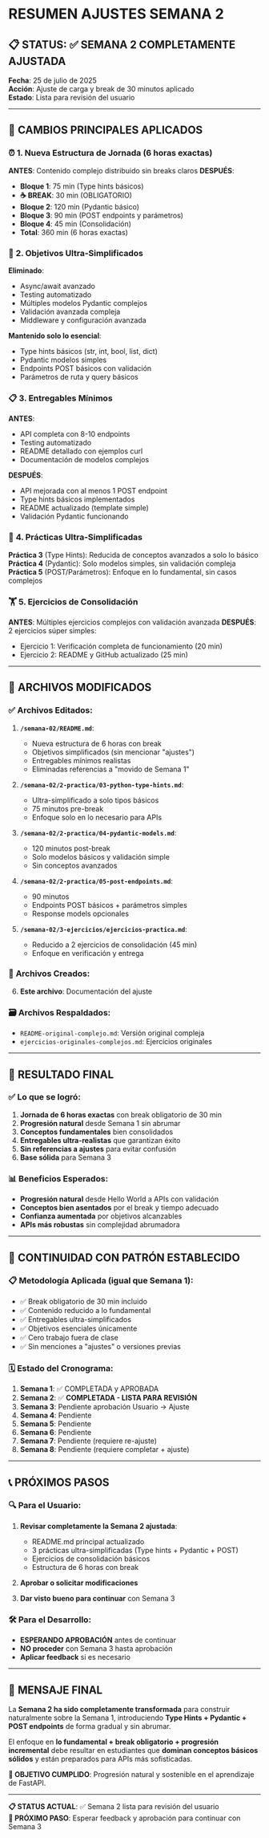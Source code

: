 # RESUMEN AJUSTES SEMANA 2

## 📋 STATUS: ✅ SEMANA 2 COMPLETAMENTE AJUSTADA

**Fecha**: 25 de julio de 2025  
**Acción**: Ajuste de carga y break de 30 minutos aplicado  
**Estado**: Lista para revisión del usuario

---

## 🔄 CAMBIOS PRINCIPALES APLICADOS

### ⏰ **1. Nueva Estructura de Jornada (6 horas exactas)**

**ANTES**: Contenido complejo distribuido sin breaks claros
**DESPUÉS**:

- **Bloque 1**: 75 min (Type hints básicos)
- **☕ BREAK**: 30 min (OBLIGATORIO)
- **Bloque 2**: 120 min (Pydantic básico)
- **Bloque 3**: 90 min (POST endpoints y parámetros)
- **Bloque 4**: 45 min (Consolidación)
- **Total**: 360 min (6 horas exactas)

### 🎯 **2. Objetivos Ultra-Simplificados**

**Eliminado**:

- Async/await avanzado
- Testing automatizado
- Múltiples modelos Pydantic complejos
- Validación avanzada compleja
- Middleware y configuración avanzada

**Mantenido solo lo esencial**:

- Type hints básicos (str, int, bool, list, dict)
- Pydantic modelos simples
- Endpoints POST básicos con validación
- Parámetros de ruta y query básicos

### 📋 **3. Entregables Mínimos**

**ANTES**:

- API completa con 8-10 endpoints
- Testing automatizado
- README detallado con ejemplos curl
- Documentación de modelos complejos

**DESPUÉS**:

- API mejorada con al menos 1 POST endpoint
- Type hints básicos implementados
- README actualizado (template simple)
- Validación Pydantic funcionando

### 🔧 **4. Prácticas Ultra-Simplificadas**

**Práctica 3** (Type Hints): Reducida de conceptos avanzados a solo lo básico
**Práctica 4** (Pydantic): Solo modelos simples, sin validación compleja
**Práctica 5** (POST/Parámetros): Enfoque en lo fundamental, sin casos complejos

### 🏋️ **5. Ejercicios de Consolidación**

**ANTES**: Múltiples ejercicios complejos con validación avanzada
**DESPUÉS**: 2 ejercicios súper simples:

- Ejercicio 1: Verificación completa de funcionamiento (20 min)
- Ejercicio 2: README y GitHub actualizado (25 min)

---

## 📁 ARCHIVOS MODIFICADOS

### ✅ **Archivos Editados**:

1. **`/semana-02/README.md`**:

   - Nueva estructura de 6 horas con break
   - Objetivos simplificados (sin mencionar "ajustes")
   - Entregables mínimos realistas
   - Eliminadas referencias a "movido de Semana 1"

2. **`/semana-02/2-practica/03-python-type-hints.md`**:

   - Ultra-simplificado a solo tipos básicos
   - 75 minutos pre-break
   - Enfoque solo en lo necesario para APIs

3. **`/semana-02/2-practica/04-pydantic-models.md`**:

   - 120 minutos post-break
   - Solo modelos básicos y validación simple
   - Sin conceptos avanzados

4. **`/semana-02/2-practica/05-post-endpoints.md`**:

   - 90 minutos
   - Endpoints POST básicos + parámetros simples
   - Response models opcionales

5. **`/semana-02/3-ejercicios/ejercicios-practica.md`**:
   - Reducido a 2 ejercicios de consolidación (45 min)
   - Enfoque en verificación y entrega

### 📄 **Archivos Creados**:

6. **Este archivo**: Documentación del ajuste

### 🗃️ **Archivos Respaldados**:

- `README-original-complejo.md`: Versión original compleja
- `ejercicios-originales-complejos.md`: Ejercicios originales

---

## 🎯 RESULTADO FINAL

### ✅ **Lo que se logró**:

1. **Jornada de 6 horas exactas** con break obligatorio de 30 min
2. **Progresión natural** desde Semana 1 sin abrumar
3. **Conceptos fundamentales** bien consolidados
4. **Entregables ultra-realistas** que garantizan éxito
5. **Sin referencias a ajustes** para evitar confusión
6. **Base sólida** para Semana 3

### 📊 **Beneficios Esperados**:

- **Progresión natural** desde Hello World a APIs con validación
- **Conceptos bien asentados** por el break y tiempo adecuado
- **Confianza aumentada** por objetivos alcanzables
- **APIs más robustas** sin complejidad abrumadora

---

## 🔄 CONTINUIDAD CON PATRÓN ESTABLECIDO

### 📋 **Metodología Aplicada** (igual que Semana 1):

- ✅ Break obligatorio de 30 min incluido
- ✅ Contenido reducido a lo fundamental
- ✅ Entregables ultra-simplificados
- ✅ Objetivos esenciales únicamente
- ✅ Cero trabajo fuera de clase
- ✅ Sin menciones a "ajustes" o versiones previas

### 🗓️ **Estado del Cronograma**:

1. **Semana 1**: ✅ COMPLETADA y APROBADA
2. **Semana 2**: ✅ **COMPLETADA - LISTA PARA REVISIÓN**
3. **Semana 3**: Pendiente aprobación Usuario → Ajuste
4. **Semana 4**: Pendiente
5. **Semana 5**: Pendiente
6. **Semana 6**: Pendiente
7. **Semana 7**: Pendiente (requiere re-ajuste)
8. **Semana 8**: Pendiente (requiere completar + ajuste)

---

## 📞 PRÓXIMOS PASOS

### 🔍 **Para el Usuario**:

1. **Revisar completamente la Semana 2 ajustada**:

   - README.md principal actualizado
   - 3 prácticas ultra-simplificadas (Type hints + Pydantic + POST)
   - Ejercicios de consolidación básicos
   - Estructura de 6 horas con break

2. **Aprobar o solicitar modificaciones**

3. **Dar visto bueno para continuar** con Semana 3

### 🛠️ **Para el Desarrollo**:

- **ESPERANDO APROBACIÓN** antes de continuar
- **NO proceder** con Semana 3 hasta aprobación
- **Aplicar feedback** si es necesario

---

## 🌟 MENSAJE FINAL

La **Semana 2 ha sido completamente transformada** para construir naturalmente sobre la Semana 1, introduciendo **Type Hints + Pydantic + POST endpoints** de forma gradual y sin abrumar.

El enfoque en **lo fundamental + break obligatorio + progresión incremental** debe resultar en estudiantes que **dominan conceptos básicos sólidos** y están preparados para APIs más sofisticadas.

**🎯 OBJETIVO CUMPLIDO**: Progresión natural y sostenible en el aprendizaje de FastAPI.

---

**📋 STATUS ACTUAL**: ✅ Semana 2 lista para revisión del usuario  
**🔄 PRÓXIMO PASO**: Esperar feedback y aprobación para continuar con Semana 3

